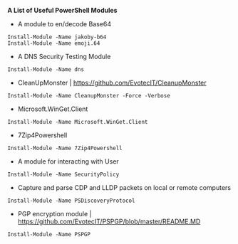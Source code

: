 **A List of Useful PowerShell Modules** 

- A  module to en/decode Base64
```
Install-Module -Name jakoby-b64
Install-Module -Name emoji.64
```
- A DNS Security Testing Module 
```
Install-Module -Name dns
```

- CleanUpMonster 
|    https://github.com/EvotecIT/CleanupMonster
```
Install-Module -Name CleanupMonster -Force -Verbose
```

- Microsoft.WinGet.Client
```
Install-Module -Name Microsoft.WinGet.Client
```

- 7Zip4Powershell
```
Install-Module -Name 7Zip4Powershell
```

- A module for interacting with User
```
Install-Module -Name SecurityPolicy
```

- Capture and parse CDP and LLDP packets on local or remote computers
```
Install-Module -Name PSDiscoveryProtocol
```

- PGP encryption module | https://github.com/EvotecIT/PSPGP/blob/master/README.MD
```
Install-Module -Name PSPGP
```